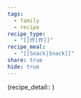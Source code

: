 ```yaml
---
tags:
  - family
  - recipe
recipe_type:
  - "[[炸|炸]]"
recipe_meal:
  - "[[Snack|Snack]]"
share: true
hide: true
---
```

(recipe_detail:: )
